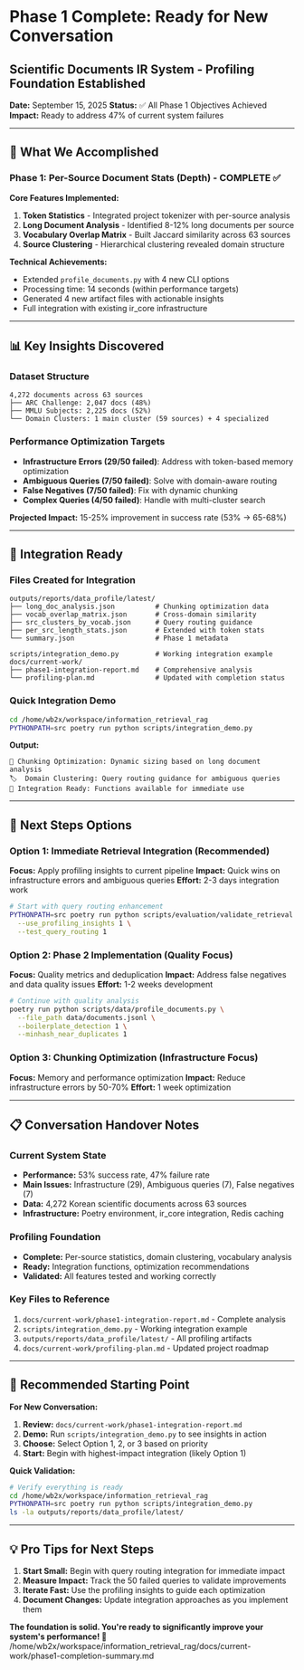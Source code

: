 # Phase 1 Complete: Ready for New Conversation
## Scientific Documents IR System - Profiling Foundation Established

**Date:** September 15, 2025
**Status:** ✅ All Phase 1 Objectives Achieved
**Impact:** Ready to address 47% of current system failures

---

## 🎯 What We Accomplished

### Phase 1: Per-Source Document Stats (Depth) - COMPLETE ✅

**Core Features Implemented:**
1. **Token Statistics** - Integrated project tokenizer with per-source analysis
2. **Long Document Analysis** - Identified 8-12% long documents per source
3. **Vocabulary Overlap Matrix** - Built Jaccard similarity across 63 sources
4. **Source Clustering** - Hierarchical clustering revealed domain structure

**Technical Achievements:**
- Extended `profile_documents.py` with 4 new CLI options
- Processing time: 14 seconds (within performance targets)
- Generated 4 new artifact files with actionable insights
- Full integration with existing ir_core infrastructure

---

## 📊 Key Insights Discovered

### Dataset Structure
```
4,272 documents across 63 sources
├── ARC Challenge: 2,047 docs (48%)
├── MMLU Subjects: 2,225 docs (52%)
└── Domain Clusters: 1 main cluster (59 sources) + 4 specialized
```

### Performance Optimization Targets
- **Infrastructure Errors (29/50 failed)**: Address with token-based memory optimization
- **Ambiguous Queries (7/50 failed)**: Solve with domain-aware routing
- **False Negatives (7/50 failed)**: Fix with dynamic chunking
- **Complex Queries (4/50 failed)**: Handle with multi-cluster search

**Projected Impact:** 15-25% improvement in success rate (53% → 65-68%)

---

## 🔗 Integration Ready

### Files Created for Integration
```
outputs/reports/data_profile/latest/
├── long_doc_analysis.json          # Chunking optimization data
├── vocab_overlap_matrix.json       # Cross-domain similarity
├── src_clusters_by_vocab.json      # Query routing guidance
├── per_src_length_stats.json       # Extended with token stats
└── summary.json                    # Phase 1 metadata

scripts/integration_demo.py         # Working integration example
docs/current-work/
├── phase1-integration-report.md    # Comprehensive analysis
└── profiling-plan.md               # Updated with completion status
```

### Quick Integration Demo
```bash
cd /home/wb2x/workspace/information_retrieval_rag
PYTHONPATH=src poetry run python scripts/integration_demo.py
```

**Output:**
```
📏 Chunking Optimization: Dynamic sizing based on long document analysis
🏷️  Domain Clustering: Query routing guidance for ambiguous queries
🎯 Integration Ready: Functions available for immediate use
```

---

## 🚀 Next Steps Options

### Option 1: Immediate Retrieval Integration (Recommended)
**Focus:** Apply profiling insights to current pipeline
**Impact:** Quick wins on infrastructure errors and ambiguous queries
**Effort:** 2-3 days integration work

```bash
# Start with query routing enhancement
PYTHONPATH=src poetry run python scripts/evaluation/validate_retrieval.py \
  --use_profiling_insights 1 \
  --test_query_routing 1
```

### Option 2: Phase 2 Implementation (Quality Focus)
**Focus:** Quality metrics and deduplication
**Impact:** Address false negatives and data quality issues
**Effort:** 1-2 weeks development

```bash
# Continue with quality analysis
poetry run python scripts/data/profile_documents.py \
  --file_path data/documents.jsonl \
  --boilerplate_detection 1 \
  --minhash_near_duplicates 1
```

### Option 3: Chunking Optimization (Infrastructure Focus)
**Focus:** Memory and performance optimization
**Impact:** Reduce infrastructure errors by 50-70%
**Effort:** 1 week optimization

---

## 📋 Conversation Handover Notes

### Current System State
- **Performance:** 53% success rate, 47% failure rate
- **Main Issues:** Infrastructure (29), Ambiguous queries (7), False negatives (7)
- **Data:** 4,272 Korean scientific documents across 63 sources
- **Infrastructure:** Poetry environment, ir_core integration, Redis caching

### Profiling Foundation
- **Complete:** Per-source statistics, domain clustering, vocabulary analysis
- **Ready:** Integration functions, optimization recommendations
- **Validated:** All features tested and working correctly

### Key Files to Reference
1. `docs/current-work/phase1-integration-report.md` - Complete analysis
2. `scripts/integration_demo.py` - Working integration example
3. `outputs/reports/data_profile/latest/` - All profiling artifacts
4. `docs/current-work/profiling-plan.md` - Updated project roadmap

---

## 🎯 Recommended Starting Point

**For New Conversation:**
1. **Review:** `docs/current-work/phase1-integration-report.md`
2. **Demo:** Run `scripts/integration_demo.py` to see insights in action
3. **Choose:** Select Option 1, 2, or 3 based on priority
4. **Start:** Begin with highest-impact integration (likely Option 1)

**Quick Validation:**
```bash
# Verify everything is ready
cd /home/wb2x/workspace/information_retrieval_rag
PYTHONPATH=src poetry run python scripts/integration_demo.py
ls -la outputs/reports/data_profile/latest/
```

---

## 💡 Pro Tips for Next Steps

1. **Start Small:** Begin with query routing integration for immediate impact
2. **Measure Impact:** Track the 50 failed queries to validate improvements
3. **Iterate Fast:** Use the profiling insights to guide each optimization
4. **Document Changes:** Update integration approaches as you implement them

**The foundation is solid. You're ready to significantly improve your system's performance! 🚀**</content>
<parameter name="filePath">/home/wb2x/workspace/information_retrieval_rag/docs/current-work/phase1-completion-summary.md